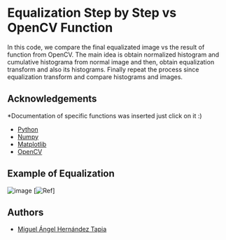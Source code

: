 
# Equalization Step by Step vs OpenCV Function

In this code, we compare the final equalizated image vs the result of function from OpenCV. 
The main idea is obtain normalized histogram and cumulative histograma from normal image and then, obtain equalization transform and also its histograms. 
Finally repeat the process since equalization transform and compare histograms and images.



## Acknowledgements
*Documentation of specific functions was inserted just click on it :) 
 - [Python](https://www.python.org/)
 - [Numpy](https://numpy.org/doc/stable/reference/generated/numpy.ma.masked_equal.html)
 - [Matplotlib](https://matplotlib.org/stable/api/_as_gen/matplotlib.pyplot.stem.html#matplotlib.pyplot.stem)
 - [OpenCV](https://docs.opencv.org/4.x/d5/daf/tutorial_py_histogram_equalization.html)



## Example of Equalization 
![image](https://www.researchgate.net/publication/269694707/figure/fig1/AS:613512946655267@1523284293454/Example-of-histogram-equalization-a-The-input-image-and-b-its-graylevel-histogram.png)
[![Ref](https://www.researchgate.net/publication/269694707/figure/fig1/AS:613512946655267@1523284293454/Example-of-histogram-equalization-a-The-input-image-and-b-its-graylevel-histogram.png)]


## Authors

- [Miguel Ángel Hernández Tapia](https://github.com/MiguelAngel-ht)


